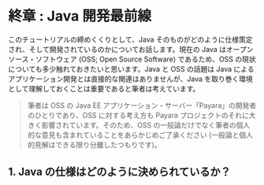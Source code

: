 # 終章 : Java 開発最前線

このチュートリアルの締めくくりとして、Java そのものがどのように仕様策定され、そして開発されているのかについてお話します。現在の Java はオープンソース・ソフトウェア (OSS; Open Source Software) であるため、OSS の現状についても多少触れておきたいと思います。Java と OSS の話題は Java によるアプリケーション開発とは直接的な関連はありませんが、Java を取り巻く環境として理解しておくことは重要であると筆者は考えています。

>筆者は OSS の Java EE アプリケーション・サーバー「Payara」の開発者のひとりであり、OSS に対する考え方も Payara プロジェクトのそれに大きく影響されています。そのため、OSS の一般論だけでなく筆者の個人的な意見も含まれていることをあらかじめご了承ください (一般論と個人的見解はできる限り分離したつもりです)。

## 1. Java の仕様はどのように決められているか？

